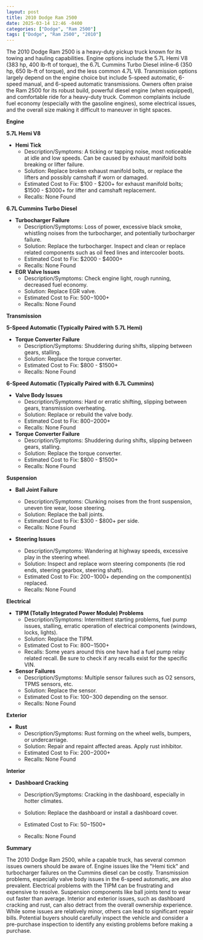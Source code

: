 ```yaml
---
layout: post
title: 2010 Dodge Ram 2500
date: 2025-03-14 12:46 -0400
categories: ["Dodge", "Ram 2500"]
tags: ["Dodge", "Ram 2500", "2010"]
---
```

The 2010 Dodge Ram 2500 is a heavy-duty pickup truck known for its towing and hauling capabilities. Engine options include the 5.7L Hemi V8 (383 hp, 400 lb-ft of torque), the 6.7L Cummins Turbo Diesel inline-6 (350 hp, 650 lb-ft of torque), and the less common 4.7L V8. Transmission options largely depend on the engine choice but include 5-speed automatic, 6-speed manual, and 6-speed automatic transmissions. Owners often praise the Ram 2500 for its robust build, powerful diesel engine (when equipped), and comfortable ride for a heavy-duty truck. Common complaints include fuel economy (especially with the gasoline engines), some electrical issues, and the overall size making it difficult to maneuver in tight spaces.

**Engine**

**5.7L Hemi V8**

*   **Hemi Tick**
    *   Description/Symptoms: A ticking or tapping noise, most noticeable at idle and low speeds. Can be caused by exhaust manifold bolts breaking or lifter failure.
    *   Solution: Replace broken exhaust manifold bolts, or replace the lifters and possibly camshaft if worn or damaged.
    *   Estimated Cost to Fix: $100 - $200+ for exhaust manifold bolts; $1500 - $3000+ for lifter and camshaft replacement.
    *   Recalls: None Found

**6.7L Cummins Turbo Diesel**

*   **Turbocharger Failure**
    *   Description/Symptoms: Loss of power, excessive black smoke, whistling noises from the turbocharger, and potentially turbocharger failure.
    *   Solution: Replace the turbocharger. Inspect and clean or replace related components such as oil feed lines and intercooler boots.
    *   Estimated Cost to Fix: $2000 - $4000+
    *   Recalls: None Found
*   **EGR Valve Issues**
    *   Description/Symptoms: Check engine light, rough running, decreased fuel economy.
    *   Solution: Replace EGR valve.
    *   Estimated Cost to Fix: $500-$1000+
    *   Recalls: None Found

**Transmission**

**5-Speed Automatic (Typically Paired with 5.7L Hemi)**

*   **Torque Converter Failure**
    *   Description/Symptoms: Shuddering during shifts, slipping between gears, stalling.
    *   Solution: Replace the torque converter.
    *   Estimated Cost to Fix: $800 - $1500+
    *   Recalls: None Found

**6-Speed Automatic (Typically Paired with 6.7L Cummins)**

*   **Valve Body Issues**
    *   Description/Symptoms: Hard or erratic shifting, slipping between gears, transmission overheating.
    *   Solution: Replace or rebuild the valve body.
    *   Estimated Cost to Fix: $800-$2000+
    *   Recalls: None Found
*   **Torque Converter Failure**
    *   Description/Symptoms: Shuddering during shifts, slipping between gears, stalling.
    *   Solution: Replace the torque converter.
    *   Estimated Cost to Fix: $800 - $1500+
    *   Recalls: None Found

**Suspension**

*   **Ball Joint Failure**
    *   Description/Symptoms: Clunking noises from the front suspension, uneven tire wear, loose steering.
    *   Solution: Replace the ball joints.
    *   Estimated Cost to Fix: $300 - $800+ per side.
    *   Recalls: None Found

*   **Steering Issues**
    *   Description/Symptoms: Wandering at highway speeds, excessive play in the steering wheel.
    *   Solution: Inspect and replace worn steering components (tie rod ends, steering gearbox, steering shaft).
    *   Estimated Cost to Fix: $200-$1000+ depending on the component(s) replaced.
    *   Recalls: None Found

**Electrical**

*   **TIPM (Totally Integrated Power Module) Problems**
    *   Description/Symptoms: Intermittent starting problems, fuel pump issues, stalling, erratic operation of electrical components (windows, locks, lights).
    *   Solution: Replace the TIPM.
    *   Estimated Cost to Fix: $800-$1500+
    *   Recalls: Some years around this one have had a fuel pump relay related recall. Be sure to check if any recalls exist for the specific VIN.
*   **Sensor Failures**
    *   Description/Symptoms: Multiple sensor failures such as O2 sensors, TPMS sensors, etc.
    *   Solution: Replace the sensor.
    *   Estimated Cost to Fix: $100-$300 depending on the sensor.
    *   Recalls: None Found

**Exterior**

*   **Rust**
    *   Description/Symptoms: Rust forming on the wheel wells, bumpers, or undercarriage.
    *   Solution: Repair and repaint affected areas. Apply rust inhibitor.
    *   Estimated Cost to Fix: $200-$2000+
    *   Recalls: None Found

**Interior**

*   **Dashboard Cracking**
    *   Description/Symptoms: Cracking in the dashboard, especially in hotter climates.
    *   Solution: Replace the dashboard or install a dashboard cover.
    *   Estimated Cost to Fix: $50-$1500+

    *   Recalls: None Found

**Summary**

The 2010 Dodge Ram 2500, while a capable truck, has several common issues owners should be aware of. Engine issues like the "Hemi tick" and turbocharger failures on the Cummins diesel can be costly. Transmission problems, especially valve body issues in the 6-speed automatic, are also prevalent. Electrical problems with the TIPM can be frustrating and expensive to resolve. Suspension components like ball joints tend to wear out faster than average. Interior and exterior issues, such as dashboard cracking and rust, can also detract from the overall ownership experience. While some issues are relatively minor, others can lead to significant repair bills. Potential buyers should carefully inspect the vehicle and consider a pre-purchase inspection to identify any existing problems before making a purchase.

